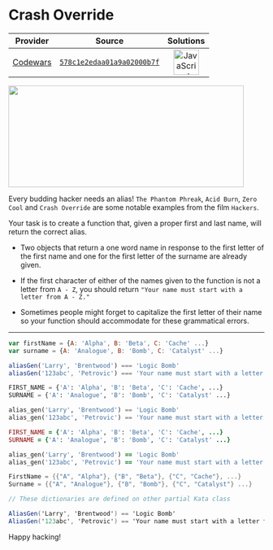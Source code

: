 [_metadata_:generated]: - "true"

# Crash Override

<!-- INFO TABLE BEGIN -->

| Provider                                        | Source                                                                               | Solutions                                                                                                                                                    |
| :---------------------------------------------: | :----------------------------------------------------------------------------------: | :----------------------------------------------------------------------------------------------------------------------------------------------------------: |
| [Codewars](../../../docs/providers/Codewars.md) | [`578c1e2edaa01a9a02000b7f`](https://www.codewars.com/kata/578c1e2edaa01a9a02000b7f) | [<img src="https://res.cloudinary.com/rascaltwo/image/upload/v1631924076/javascript_ehszr7.svg" alt="JavaScript" title="JavaScript" width="50" />](solve.js) |

<!-- INFO TABLE END -->

<img src="https://media.giphy.com/media/13AN8X7jBIm15m/giphy.gif" style="width:463px;height:200px;">

Every budding hacker needs an alias! `The Phantom Phreak`, `Acid Burn`, `Zero Cool` and `Crash Override` are some notable examples from the film `Hackers`.

Your task is to create a function that, given a proper first and last name, will return the correct alias.

* Two objects that return a one word name in response to the first letter of the first name and one for the first letter of the surname are already given.

* If the first character of either of the names given to the function is not a letter from `A - Z`, you should return `"Your name must start with a letter from A - Z."`

* Sometimes people might forget to capitalize the first letter of their name so your function should accommodate for these grammatical errors.

---

```javascript
var firstName = {A: 'Alpha', B: 'Beta', C: 'Cache' ...}
var surname = {A: 'Analogue', B: 'Bomb', C: 'Catalyst' ...}

aliasGen('Larry', 'Brentwood') === 'Logic Bomb'
aliasGen('123abc', 'Petrovic') === 'Your name must start with a letter from A - Z.'
```

```python
FIRST_NAME = {'A': 'Alpha', 'B': 'Beta', 'C': 'Cache', ...}
SURNAME = {'A': 'Analogue', 'B': 'Bomb', 'C': 'Catalyst' ...}

alias_gen('Larry', 'Brentwood') == 'Logic Bomb'
alias_gen('123abc', 'Petrovic') == 'Your name must start with a letter from A - Z.'
```

```ruby
FIRST_NAME = {'A': 'Alpha', 'B': 'Beta', 'C': 'Cache', ...}
SURNAME = {'A': 'Analogue', 'B': 'Bomb', 'C': 'Catalyst' ...}

alias_gen('Larry', 'Brentwood') == 'Logic Bomb'
alias_gen('123abc', 'Petrovic') == 'Your name must start with a letter from A - Z.'
```

```csharp
FirstName = {{"A", "Alpha"}, {"B", "Beta"}, {"C", "Cache"}, ...}
Surname = {{"A", "Analogue"}, {"B", "Bomb"}, {"C", "Catalyst"} ...}

// These dictionaries are defined on other partial Kata class

AliasGen('Larry', 'Brentwood') == 'Logic Bomb'
AliasGen('123abc', 'Petrovic') == 'Your name must start with a letter from A - Z.'
```

Happy hacking!

